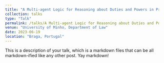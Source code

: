 ```yaml
---
title: "A Multi-agent Logic for Reasoning about Duties and Powers in Private Law"
collection: talks
type: "Talk"
permalink: /talks/A Multi-agent Logic for Reasoning about Duties and Powers in Private Law
venue: "University of Minho, Department of Law"
date: 2023-06-19
location: "Braga, Portugal"
---
```


This is a description of your talk, which is a markdown files that can be all markdown-ified like any other post. Yay markdown!
